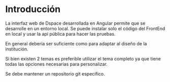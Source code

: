 # Introducción 

La interfaz web de  Dspace  desarrollada en Angular permite que se desarrolle en un entorno local.  Se puede instalar solo el código del FrontEnd en local y usar la api pública para hacer las pruebas. 

En general debería ser suficiente como para adaptar al diseño de la institución. 

Si bien existen 2 temas es preferible utilizar el tema completo ya que tiene todas las opciones necesarias para personalizar. 

Se debe mantener un repositorio git específico.
